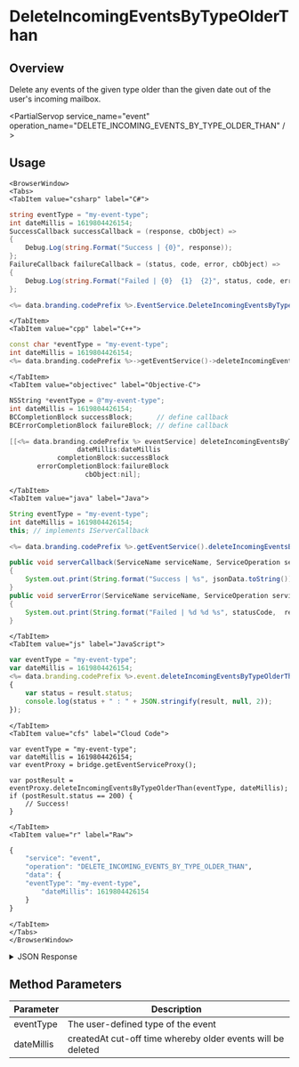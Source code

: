 # DeleteIncomingEventsByTypeOlderThan
## Overview
Delete any events of the given type older than the given date out of the user's incoming mailbox.

<PartialServop service_name="event" operation_name="DELETE_INCOMING_EVENTS_BY_TYPE_OLDER_THAN" / >

## Usage

```mdx-code-block
<BrowserWindow>
<Tabs>
<TabItem value="csharp" label="C#">
```

```csharp
string eventType = "my-event-type";
int dateMillis = 1619804426154;
SuccessCallback successCallback = (response, cbObject) =>
{
    Debug.Log(string.Format("Success | {0}", response));
};
FailureCallback failureCallback = (status, code, error, cbObject) =>
{
    Debug.Log(string.Format("Failed | {0}  {1}  {2}", status, code, error));
};

<%= data.branding.codePrefix %>.EventService.DeleteIncomingEventsByTypeOlderThan(eventType, dateMillis, successCallback, failureCallback);
```

```mdx-code-block
</TabItem>
<TabItem value="cpp" label="C++">
```

```cpp
const char *eventType = "my-event-type";
int dateMillis = 1619804426154;
<%= data.branding.codePrefix %>->getEventService()->deleteIncomingEventsByTypeOlderThan(eventType, dateMillis, this);
```

```mdx-code-block
</TabItem>
<TabItem value="objectivec" label="Objective-C">
```

```objectivec
NSString *eventType = @"my-event-type";
int dateMillis = 1619804426154;
BCCompletionBlock successBlock;      // define callback
BCErrorCompletionBlock failureBlock; // define callback

[[<%= data.branding.codePrefix %> eventService] deleteIncomingEventsByTypeOlderThan:eventType
                 dateMillis:dateMillis
            completionBlock:successBlock
       errorCompletionBlock:failureBlock
                   cbObject:nil];
```

```mdx-code-block
</TabItem>
<TabItem value="java" label="Java">
```

```java
String eventType = "my-event-type";
int dateMillis = 1619804426154;
this; // implements IServerCallback

<%= data.branding.codePrefix %>.getEventService().deleteIncomingEventsByTypeOlderThan(eventType, dateMillis, this);

public void serverCallback(ServiceName serviceName, ServiceOperation serviceOperation, JSONObject jsonData)
{
    System.out.print(String.format("Success | %s", jsonData.toString()));
}
public void serverError(ServiceName serviceName, ServiceOperation serviceOperation, int statusCode, int reasonCode, String jsonError)
{
    System.out.print(String.format("Failed | %d %d %s", statusCode,  reasonCode, jsonError.toString()));
}
```

```mdx-code-block
</TabItem>
<TabItem value="js" label="JavaScript">
```

```javascript
var eventType = "my-event-type";
var dateMillis = 1619804426154;
<%= data.branding.codePrefix %>.event.deleteIncomingEventsByTypeOlderThan(eventType, dateMillis, result =>
{
	var status = result.status;
	console.log(status + " : " + JSON.stringify(result, null, 2));
});
```

```mdx-code-block
</TabItem>
<TabItem value="cfs" label="Cloud Code">
```

```cfscript
var eventType = "my-event-type";
var dateMillis = 1619804426154;
var eventProxy = bridge.getEventServiceProxy();

var postResult = eventProxy.deleteIncomingEventsByTypeOlderThan(eventType, dateMillis);
if (postResult.status == 200) {
    // Success!
}
```

```mdx-code-block
</TabItem>
<TabItem value="r" label="Raw">
```

```r
{
	"service": "event",
	"operation": "DELETE_INCOMING_EVENTS_BY_TYPE_OLDER_THAN",
	"data": {
    "eventType": "my-event-type",
		"dateMillis": 1619804426154
	}
}
```

```mdx-code-block
</TabItem>
</Tabs>
</BrowserWindow>
```

<details>
<summary>JSON Response</summary>

```json
{
  "data": {
    "deleted": true,
    "deletedCount": 2
  },
  "status": 200
}
```
</details>

## Method Parameters
Parameter | Description
--------- | -----------
eventType | The user-defined type of the event
dateMillis | createdAt cut-off time whereby older events will be deleted


